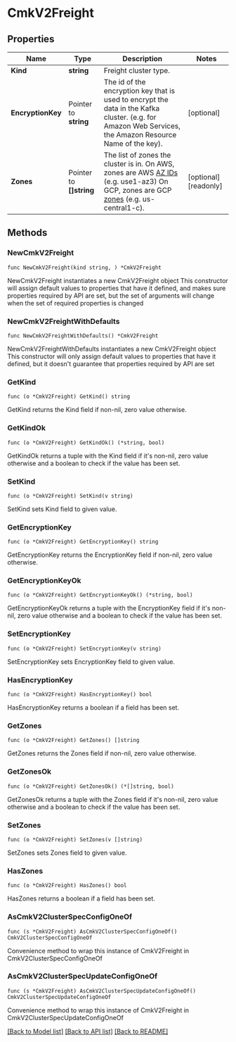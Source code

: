 # CmkV2Freight

## Properties

Name | Type | Description                                                                                                                                                                                                                                                                 | Notes
------------ | ------------- |-----------------------------------------------------------------------------------------------------------------------------------------------------------------------------------------------------------------------------------------------------------------------------| -------------
**Kind** | **string** | Freight cluster type.                                                                                                                                                                                                                                                       | 
**EncryptionKey** | Pointer to **string** | The id of the encryption key that is used to encrypt the data in the Kafka cluster. (e.g. for Amazon Web Services, the Amazon Resource Name of the key).                                                                                                                    | [optional] 
**Zones** | Pointer to **[]string** | The list of zones the cluster is in.  On AWS, zones are AWS [AZ IDs](https://docs.aws.amazon.com/ram/latest/userguide/working-with-az-ids.html)  (e.g. use1-az3)  On GCP, zones are GCP [zones](https://cloud.google.com/compute/docs/regions-zones)  (e.g. us-central1-c). | [optional] [readonly] 

## Methods

### NewCmkV2Freight

`func NewCmkV2Freight(kind string, ) *CmkV2Freight`

NewCmkV2Freight instantiates a new CmkV2Freight object
This constructor will assign default values to properties that have it defined,
and makes sure properties required by API are set, but the set of arguments
will change when the set of required properties is changed

### NewCmkV2FreightWithDefaults

`func NewCmkV2FreightWithDefaults() *CmkV2Freight`

NewCmkV2FreightWithDefaults instantiates a new CmkV2Freight object
This constructor will only assign default values to properties that have it defined,
but it doesn't guarantee that properties required by API are set

### GetKind

`func (o *CmkV2Freight) GetKind() string`

GetKind returns the Kind field if non-nil, zero value otherwise.

### GetKindOk

`func (o *CmkV2Freight) GetKindOk() (*string, bool)`

GetKindOk returns a tuple with the Kind field if it's non-nil, zero value otherwise
and a boolean to check if the value has been set.

### SetKind

`func (o *CmkV2Freight) SetKind(v string)`

SetKind sets Kind field to given value.


### GetEncryptionKey

`func (o *CmkV2Freight) GetEncryptionKey() string`

GetEncryptionKey returns the EncryptionKey field if non-nil, zero value otherwise.

### GetEncryptionKeyOk

`func (o *CmkV2Freight) GetEncryptionKeyOk() (*string, bool)`

GetEncryptionKeyOk returns a tuple with the EncryptionKey field if it's non-nil, zero value otherwise
and a boolean to check if the value has been set.

### SetEncryptionKey

`func (o *CmkV2Freight) SetEncryptionKey(v string)`

SetEncryptionKey sets EncryptionKey field to given value.

### HasEncryptionKey

`func (o *CmkV2Freight) HasEncryptionKey() bool`

HasEncryptionKey returns a boolean if a field has been set.

### GetZones

`func (o *CmkV2Freight) GetZones() []string`

GetZones returns the Zones field if non-nil, zero value otherwise.

### GetZonesOk

`func (o *CmkV2Freight) GetZonesOk() (*[]string, bool)`

GetZonesOk returns a tuple with the Zones field if it's non-nil, zero value otherwise
and a boolean to check if the value has been set.

### SetZones

`func (o *CmkV2Freight) SetZones(v []string)`

SetZones sets Zones field to given value.

### HasZones

`func (o *CmkV2Freight) HasZones() bool`

HasZones returns a boolean if a field has been set.


### AsCmkV2ClusterSpecConfigOneOf

`func (s *CmkV2Freight) AsCmkV2ClusterSpecConfigOneOf() CmkV2ClusterSpecConfigOneOf`

Convenience method to wrap this instance of CmkV2Freight in CmkV2ClusterSpecConfigOneOf

### AsCmkV2ClusterSpecUpdateConfigOneOf

`func (s *CmkV2Freight) AsCmkV2ClusterSpecUpdateConfigOneOf() CmkV2ClusterSpecUpdateConfigOneOf`

Convenience method to wrap this instance of CmkV2Freight in CmkV2ClusterSpecUpdateConfigOneOf

[[Back to Model list]](../README.md#documentation-for-models) [[Back to API list]](../README.md#documentation-for-api-endpoints) [[Back to README]](../README.md)


